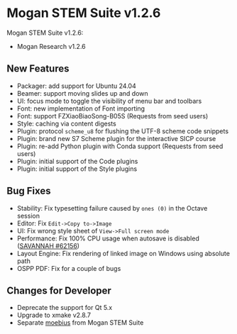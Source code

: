 # Mogan STEM Suite v1.2.6
Mogan STEM Suite v1.2.6:
+ Mogan Research v1.2.6

## New Features
+ Packager: add support for Ubuntu 24.04
+ Beamer: support moving slides up and down
+ UI: focus mode to toggle the visibility of menu bar and toolbars
+ Font: new implementation of Font importing
+ Font: support FZXiaoBiaoSong-B05S (Requests from seed users)
+ Style: caching via content digests
+ Plugin: protocol `scheme_u8` for flushing the UTF-8 scheme code snippets
+ Plugin: brand new S7 Scheme plugin for the interactive SICP course
+ Plugin: re-add Python plugin with Conda support (Requests from seed users)
+ Plugin: initial support of the Code plugins
+ Plugin: initial support of the Style plugins

## Bug Fixes
+ Stability: Fix typesetting failure caused by `ones (0)` in the Octave session
+ Editor: Fix `Edit->Copy to->Image`
+ UI: Fix wrong style sheet of `View->Full screen mode`
+ Performance: Fix 100% CPU usage when autosave is disabled ([SAVANNAH #62156](https://savannah.gnu.org/bugs/?62156))
+ Layout Engine: Fix rendering of linked image on Windows using absolute path
+ OSPP PDF: Fix for a couple of bugs

## Changes for Developer
+ Deprecate the support for Qt 5.x
+ Upgrade to xmake v2.8.7
+ Separate [moebius](https://github.com/XmacsLabs/moebius) from Mogan STEM Suite
